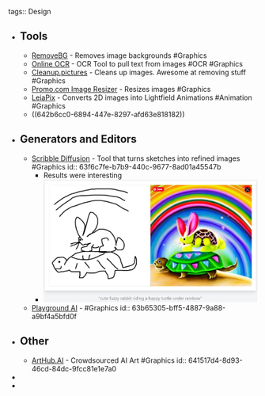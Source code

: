 tags:: Design

- ## Tools
	- [RemoveBG](https://www.remove.bg/) - Removes image backgrounds #Graphics
	- [Online OCR](https://www.onlineocr.net/) - OCR Tool to pull text from images #OCR #Graphics
	- [Cleanup.pictures](https://cleanup.pictures/) - Cleans up  images. Awesome at removing stuff #Graphics
	- [Promo.com Image Resizer](https://promo.com/tools/image-resizer/) - Resizes images #Graphics
	- [LeiaPix](https://convert.leiapix.com/) - Converts 2D images into Lightfield Animations #Animation #Graphics
	- ((642b6cc0-6894-447e-8297-afd63e818182))
- ## Generators and Editors
	- [Scribble Diffusion](https://scribblediffusion.com/) - Tool that turns sketches into refined images #Graphics
	  id:: 63f6c7fe-b7b9-440c-9677-8ad01a45547b
		- Results were interesting
		- ![image.png](../assets/image_1677117753752_0.png)
	- [Playground AI](https://playgroundai.com/) - #Graphics
	  id:: 63b65305-bff5-4887-9a88-a9bf4a5bfd0f
- ## Other
	- [ArtHub.AI](https://arthub.ai/) - Crowdsourced AI Art #Graphics
	  id:: 641517d4-8d93-46cd-84dc-9fcc81e1e7a0
-
-